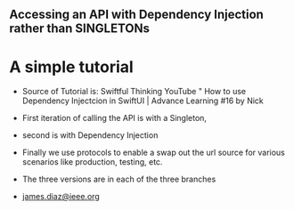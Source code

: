 ##  Accessing an API with Dependency Injection rather than SINGLETONs
#           A simple tutorial


- Source of Tutorial is: Swiftful Thinking   YouTube " How to use Dependency Injectcion in SwiftUI | Advance Learning #16 by Nick

- First iteration of calling the API is with a Singleton,
- second is with Dependency Injection
- Finally we use protocols to enable a swap out the url source for various scenarios like production, testing, etc.  
- The three versions are in each of the three branches 
  
- james.diaz@ieee.org




